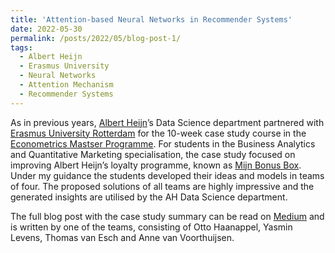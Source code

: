 ```yaml
---
title: 'Attention-based Neural Networks in Recommender Systems'
date: 2022-05-30
permalink: /posts/2022/05/blog-post-1/
tags:
  - Albert Heijn
  - Erasmus University
  - Neural Networks
  - Attention Mechanism
  - Recommender Systems
---
```


As in previous years, [Albert Heijn](https://en.wikipedia.org/wiki/Albert_Heijn)’s Data Science department partnered with [Erasmus University Rotterdam](https://www.eur.nl/en) for the 10-week case study course in the [Econometrics Mastser Programme](https://www.eur.nl/en/master/econometrics/programme-overview). For students in the Business Analytics and Quantitative Marketing specialisation, the case study focused on improving Albert Heijn’s loyalty programme, known as [Mijn Bonus Box](https://www.ah.nl/acties/bonusbox). Under my guidance the students developed their ideas and models in teams of four. The proposed solutions of all teams are highly impressive and the generated insights are utilised by the AH Data Science department.

The full blog post with the case study summary can be read on [Medium](https://blog.ah.technology/attention-based-neural-networks-in-recommender-systems-albert-heijn-erasmus-university-case-study-4de9dbb02e8e) and is written by one of the teams, consisting of Otto Haanappel, Yasmin Levens, Thomas van Esch and Anne van Voorthuijsen.



